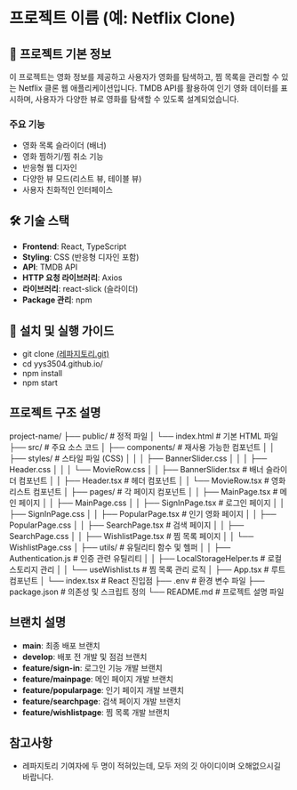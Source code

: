 # 프로젝트 이름 (예: Netflix Clone)

## 📖 프로젝트 기본 정보
이 프로젝트는 영화 정보를 제공하고 사용자가 영화를 탐색하고, 찜 목록을 관리할 수 있는 Netflix 클론 웹 애플리케이션입니다. TMDB API를 활용하여 인기 영화 데이터를 표시하며, 사용자가 다양한 뷰로 영화를 탐색할 수 있도록 설계되었습니다.

### 주요 기능
- 영화 목록 슬라이더 (배너)
- 영화 찜하기/찜 취소 기능
- 반응형 웹 디자인
- 다양한 뷰 모드(리스트 뷰, 테이블 뷰)
- 사용자 친화적인 인터페이스

## 🛠️ 기술 스택
- **Frontend**: React, TypeScript
- **Styling**: CSS (반응형 디자인 포함)
- **API**: TMDB API
- **HTTP 요청 라이브러리**: Axios
- **라이브러리**: react-slick (슬라이더)
- **Package 관리**: npm

## 🚀 설치 및 실행 가이드
- git clone [(레파지토리.git)](https://github.com/yys3504/yys3504.github.io.git)
- cd yys3504.github.io/
- npm install
- npm start

## 프로젝트 구조 설명
project-name/
├── public/                    # 정적 파일
│   └── index.html             # 기본 HTML 파일
├── src/                       # 주요 소스 코드
│   ├── components/            # 재사용 가능한 컴포넌트
│   │   ├── styles/            # 스타일 파일 (CSS)
│   │   │   ├── BannerSlider.css
│   │   │   ├── Header.css
│   │   │   └── MovieRow.css
│   │   ├── BannerSlider.tsx   # 배너 슬라이더 컴포넌트
│   │   ├── Header.tsx         # 헤더 컴포넌트
│   │   └── MovieRow.tsx       # 영화 리스트 컴포넌트
│   ├── pages/                 # 각 페이지 컴포넌트
│   │   ├── MainPage.tsx       # 메인 페이지
│   │   ├── MainPage.css
│   │   ├── SignInPage.tsx     # 로그인 페이지
│   │   ├── SignInPage.css
│   │   ├── PopularPage.tsx    # 인기 영화 페이지
│   │   ├── PopularPage.css
│   │   ├── SearchPage.tsx     # 검색 페이지
│   │   ├── SearchPage.css
│   │   ├── WishlistPage.tsx   # 찜 목록 페이지
│   │   └── WishlistPage.css
│   ├── utils/                 # 유틸리티 함수 및 헬퍼
│   │   ├── Authentication.js  # 인증 관련 유틸리티
│   │   ├── LocalStorageHelper.ts # 로컬 스토리지 관리
│   │   └── useWishlist.ts     # 찜 목록 관리 로직
│   ├── App.tsx                # 루트 컴포넌트
│   └── index.tsx              # React 진입점
├── .env                       # 환경 변수 파일
├── package.json               # 의존성 및 스크립트 정의
└── README.md                  # 프로젝트 설명 파일

## 브랜치 설명
- **main**: 최종 배포 브랜치
- **develop**: 배포 전 개발 및 점검 브랜치
- **feature/sign-in**: 로그인 기능 개발 브랜치
- **feature/mainpage**: 메인 페이지 개발 브랜치
- **feature/popularpage**: 인기 페이지 개발 브랜치
- **feature/searchpage**: 검색 페이지 개발 브랜치
- **feature/wishlistpage**: 찜 목록 개발 브랜치


## 참고사항
- 레파지토리 기여자에 두 명이 적혀있는데, 모두 저의 깃 아이디이며 오해없으시길 바랍니다.